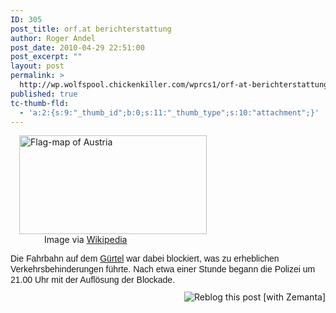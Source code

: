 ```yaml
---
ID: 305
post_title: orf.at berichterstattung
author: Roger Andel
post_date: 2010-04-29 22:51:00
post_excerpt: ""
layout: post
permalink: >
  http://wp.wolfspool.chickenkiller.com/wprcs1/orf-at-berichterstattung/
published: true
tc-thumb-fld:
  - 'a:2:{s:9:"_thumb_id";b:0;s:11:"_thumb_type";s:10:"attachment";}'
---
```

<div class="zemanta-img" style="display:block;margin:1em;">
<div><dl class="wp-caption alignright"><dt class="wp-caption-dt"><a href="http://commons.wikipedia.org/wiki/Image:Flag-map_of_Austria.svg"><img title="Flag-map of Austria" src="http://upload.wikimedia.org/wikipedia/commons/thumb/6/64/Flag-map_of_Austria.svg/300px-Flag-map_of_Austria.svg.png" alt="Flag-map of Austria" width="300" height="158" /></a></dt><dd class="wp-caption-dd zemanta-img-attribution">Image via <a href="http://commons.wikipedia.org/wiki/Image:Flag-map_of_Austria.svg">Wikipedia</a></dd></dl></div>
</div>
<a href="http://wien.orf.at/stories/439586/"></a><span style="font-family:verdana, arial, sans-serif;line-height:17px;">Die Fahrbahn auf dem <a class="zem_slink" title="Gürtel, Vienna" rel="geolocation" href="http://maps.google.com/maps?ll=48.1991666667,16.3386944444&amp;spn=0.01,0.01&amp;q=48.1991666667,16.3386944444 (G%C3%BCrtel%2C%20Vienna)&amp;t=h">Gürtel</a> war dabei blockiert, was zu erheblichen Verkehrsbehinderungen führte. Nach etwa einer Stunde begann die Polizei um 21.00 Uhr mit der Auflösung der Blockade. </span>
<div class="zemanta-pixie" style="margin-top:10px;height:15px;"><a class="zemanta-pixie-a" title="Reblog this post [with Zemanta]" href="http://reblog.zemanta.com/zemified/f62ae910-2dd6-41b8-90b8-cdf4c51cdce6/"><img class="zemanta-pixie-img" style="border:none;float:right;" src="http://img.zemanta.com/reblog_e.png?x-id=f62ae910-2dd6-41b8-90b8-cdf4c51cdce6" alt="Reblog this post [with Zemanta]" /></a><span class="zem-script more-related pretty-attribution"></span></div>